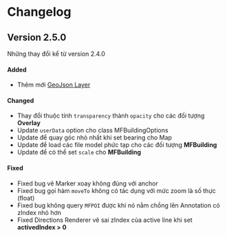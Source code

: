 # Changelog

## Version 2.5.0

Những thay đổi kể từ version 2.4.0

#### Added

- Thêm mới [GeoJson Layer](/guides/geojson-layer?id=geojson-layer)

#### Changed

- Thay đổi thuộc tính `transparency` thành `opacity` cho các đối tượng **Overlay**
- Update `userData` option cho class MFBuildingOptions
- Update để quay góc nhỏ nhất khi set bearing cho Map
- Update để load các file model phức tạp cho các đối tượng **MFBuilding**
- Update để có thể set `scale` cho **MFBuilding**

#### Fixed

- Fixed bug vẽ Marker xoay không đúng với anchor
- Fixed bug gọi hàm `moveTo` không có tác dụng với mức zoom là số thực (float)
- Fixed bug không query `MFPOI` được khi nó nằm chồng lên Annotation có zIndex nhỏ hơn
- Fixed Directions Renderer vẽ sai zIndex của active line khi set **activedIndex > 0**